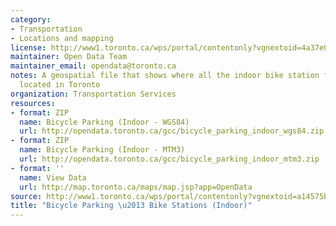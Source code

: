 ```yaml
---
category:
- Transportation
- Locations and mapping
license: http://www1.toronto.ca/wps/portal/contentonly?vgnextoid=4a37e03bb8d1e310VgnVCM10000071d60f89RCRD
maintainer: Open Data Team
maintainer_email: opendata@toronto.ca
notes: A geospatial file that shows where all the indoor bike station facilities are
  located in Toronto
organization: Transportation Services
resources:
- format: ZIP
  name: Bicycle Parking (Indoor - WGS84)
  url: http://opendata.toronto.ca/gcc/bicycle_parking_indoor_wgs84.zip
- format: ZIP
  name: Bicycle Parking (Indoor - MTM3)
  url: http://opendata.toronto.ca/gcc/bicycle_parking_indoor_mtm3.zip
- format: ''
  name: View Data
  url: http://map.toronto.ca/maps/map.jsp?app=OpenData
source: http://www1.toronto.ca/wps/portal/contentonly?vgnextoid=a14575b59fe87410VgnVCM10000071d60f89RCRD&vgnextchannel=1a66e03bb8d1e310VgnVCM10000071d60f89RCRD
title: "Bicycle Parking \u2013 Bike Stations (Indoor)"
---
```

